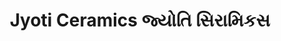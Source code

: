 ---
title: "Jyoti Ceramics જ્યોતિ સિરામિકસ"
url: /morbi/jyoti-ceramics-jyaoti-siraamiks/
shop: Allgemein
---